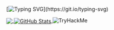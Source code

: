 [![Typing SVG](https://readme-typing-svg.herokuapp.com?font=Fira+Code&pause=1000&color=F70000&width=435&lines=Welcome+to+my+Github+profile.;I%60m+ukrainian.;Developer+and+security+specialist.)](https://git.io/typing-svg)



<a href="https://github.com/TheUnknownSoul/TheUnknownSoul">
  <img align="center" src="https://github-readme-stats.vercel.app/api/top-langs/?username=TheUnknownSoul&title_color=ffffff&text_color=c9cacc&icon_color=2bbc8a&bg_color=1d1f21&langs_count=20" />
</a>
<a href="https://github.com/TheUnknownSoul/TheUnknownSoul">
  <img align="center" src="https://github-readme-stats.vercel.app/api?username=TheUnknownSoul&show_icons=true&line_height=27&count_private=true&title_color=ffffff&text_color=c9cacc&icon_color=2bbc8a&bg_color=1d1f21" alt="GitHub Stats" />
</a>
 

 

 <img src="https://tryhackme-badges.s3.amazonaws.com/Unknown.Soul.png" alt="TryHackMe">

